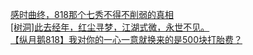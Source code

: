 [感时曲终，818那个七秀不得不削弱的真相](http://tieba.baidu.com/p/3054928236?see_lz=1&pn=)   
[[树洞]此去经年，红尘寻梦，江湖式微，永世不见。](http://tieba.baidu.com/p/3054282143?see_lz=1&pn=)   
[【纵月鹅818】我对你的一心一意就换来的是500块打胎费？](http://tieba.baidu.com/p/3054995859?see_lz=1&pn=)   
